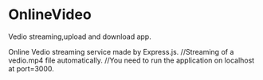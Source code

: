 # OnlineVideo
Vedio streaming,upload and download app.

Online Vedio streaming service made by Express.js.
//Streaming of a vedio.mp4 file automatically.
//You need to run the application on localhost at port=3000.
